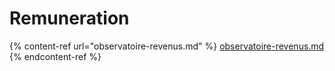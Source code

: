 # Remuneration

{% content-ref url="observatoire-revenus.md" %}
[observatoire-revenus.md](observatoire-revenus.md)
{% endcontent-ref %}
